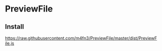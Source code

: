 # PreviewFile

## Install
https://raw.githubusercontent.com/m4fn3/PreviewFile/master/dist/PreviewFile.js